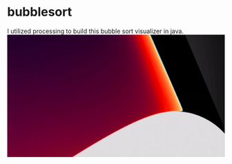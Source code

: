 # bubblesort
I utilized processing to build this bubble sort visualizer in java.
![](https://github.com/cafezinho21/cafezinho21/blob/main/AlgoVisualizer.gif)
